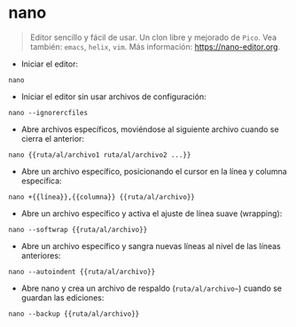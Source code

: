 # nano

> Editor sencillo y fácil de usar. Un clon libre y mejorado de `Pico`.
> Vea también: `emacs`, `helix`, `vim`.
> Más información: <https://nano-editor.org>.

- Iniciar el editor:

`nano`

- Iniciar el editor sin usar archivos de configuración:

`nano --ignorercfiles`

- Abre archivos específicos, moviéndose al siguiente archivo cuando se cierra el anterior:

`nano {{ruta/al/archivo1 ruta/al/archivo2 ...}}`

- Abre un archivo específico, posicionando el cursor en la línea y columna específica:

`nano +{{línea}},{{columna}} {{ruta/al/archivo}}`

- Abre un archivo específico y activa el ajuste de línea suave (wrapping):

`nano --softwrap {{ruta/al/archivo}}`

- Abre un archivo específico y sangra nuevas líneas al nivel de las líneas anteriores:

`nano --autoindent {{ruta/al/archivo}}`

- Abre nano y crea un archivo de respaldo (`ruta/al/archivo~`) cuando se guardan las ediciones:

`nano --backup {{ruta/al/archivo}}`
